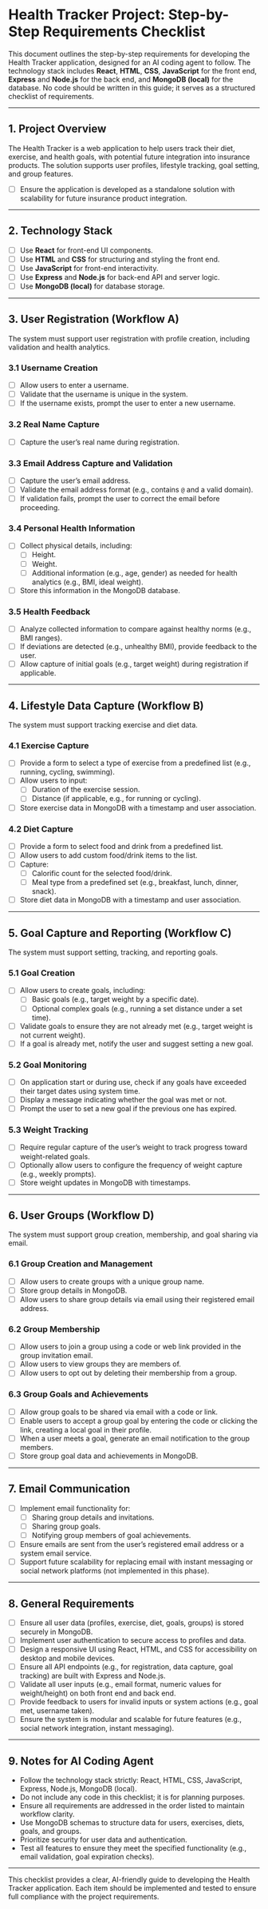 # Health Tracker Project: Step-by-Step Requirements Checklist

This document outlines the step-by-step requirements for developing the Health Tracker application, designed for an AI coding agent to follow. The technology stack includes **React**, **HTML**, **CSS**, **JavaScript** for the front end, **Express** and **Node.js** for the back end, and **MongoDB (local)** for the database. No code should be written in this guide; it serves as a structured checklist of requirements.

---

## 1. Project Overview
The Health Tracker is a web application to help users track their diet, exercise, and health goals, with potential future integration into insurance products. The solution supports user profiles, lifestyle tracking, goal setting, and group features.

- [ ] Ensure the application is developed as a standalone solution with scalability for future insurance product integration.

---

## 2. Technology Stack
- [ ] Use **React** for front-end UI components.
- [ ] Use **HTML** and **CSS** for structuring and styling the front end.
- [ ] Use **JavaScript** for front-end interactivity.
- [ ] Use **Express** and **Node.js** for back-end API and server logic.
- [ ] Use **MongoDB (local)** for database storage.

---

## 3. User Registration (Workflow A)
The system must support user registration with profile creation, including validation and health analytics.

### 3.1 Username Creation
- [ ] Allow users to enter a username.
- [ ] Validate that the username is unique in the system.
- [ ] If the username exists, prompt the user to enter a new username.

### 3.2 Real Name Capture
- [ ] Capture the user’s real name during registration.

### 3.3 Email Address Capture and Validation
- [ ] Capture the user’s email address.
- [ ] Validate the email address format (e.g., contains `@` and a valid domain).
- [ ] If validation fails, prompt the user to correct the email before proceeding.

### 3.4 Personal Health Information
- [ ] Collect physical details, including:
  - [ ] Height.
  - [ ] Weight.
  - [ ] Additional information (e.g., age, gender) as needed for health analytics (e.g., BMI, ideal weight).
- [ ] Store this information in the MongoDB database.

### 3.5 Health Feedback
- [ ] Analyze collected information to compare against healthy norms (e.g., BMI ranges).
- [ ] If deviations are detected (e.g., unhealthy BMI), provide feedback to the user.
- [ ] Allow capture of initial goals (e.g., target weight) during registration if applicable.

---

## 4. Lifestyle Data Capture (Workflow B)
The system must support tracking exercise and diet data.

### 4.1 Exercise Capture
- [ ] Provide a form to select a type of exercise from a predefined list (e.g., running, cycling, swimming).
- [ ] Allow users to input:
  - [ ] Duration of the exercise session.
  - [ ] Distance (if applicable, e.g., for running or cycling).
- [ ] Store exercise data in MongoDB with a timestamp and user association.

### 4.2 Diet Capture
- [ ] Provide a form to select food and drink from a predefined list.
- [ ] Allow users to add custom food/drink items to the list.
- [ ] Capture:
  - [ ] Calorific count for the selected food/drink.
  - [ ] Meal type from a predefined set (e.g., breakfast, lunch, dinner, snack).
- [ ] Store diet data in MongoDB with a timestamp and user association.

---

## 5. Goal Capture and Reporting (Workflow C)
The system must support setting, tracking, and reporting goals.

### 5.1 Goal Creation
- [ ] Allow users to create goals, including:
  - [ ] Basic goals (e.g., target weight by a specific date).
  - [ ] Optional complex goals (e.g., running a set distance under a set time).
- [ ] Validate goals to ensure they are not already met (e.g., target weight is not current weight).
- [ ] If a goal is already met, notify the user and suggest setting a new goal.

### 5.2 Goal Monitoring
- [ ] On application start or during use, check if any goals have exceeded their target dates using system time.
- [ ] Display a message indicating whether the goal was met or not.
- [ ] Prompt the user to set a new goal if the previous one has expired.

### 5.3 Weight Tracking
- [ ] Require regular capture of the user’s weight to track progress toward weight-related goals.
- [ ] Optionally allow users to configure the frequency of weight capture (e.g., weekly prompts).
- [ ] Store weight updates in MongoDB with timestamps.

---

## 6. User Groups (Workflow D)
The system must support group creation, membership, and goal sharing via email.

### 6.1 Group Creation and Management
- [ ] Allow users to create groups with a unique group name.
- [ ] Store group details in MongoDB.
- [ ] Allow users to share group details via email using their registered email address.

### 6.2 Group Membership
- [ ] Allow users to join a group using a code or web link provided in the group invitation email.
- [ ] Allow users to view groups they are members of.
- [ ] Allow users to opt out by deleting their membership from a group.

### 6.3 Group Goals and Achievements
- [ ] Allow group goals to be shared via email with a code or link.
- [ ] Enable users to accept a group goal by entering the code or clicking the link, creating a local goal in their profile.
- [ ] When a user meets a goal, generate an email notification to the group members.
- [ ] Store group goal data and achievements in MongoDB.

---

## 7. Email Communication
- [ ] Implement email functionality for:
  - [ ] Sharing group details and invitations.
  - [ ] Sharing group goals.
  - [ ] Notifying group members of goal achievements.
- [ ] Ensure emails are sent from the user’s registered email address or a system email service.
- [ ] Support future scalability for replacing email with instant messaging or social network platforms (not implemented in this phase).

---

## 8. General Requirements
- [ ] Ensure all user data (profiles, exercise, diet, goals, groups) is stored securely in MongoDB.
- [ ] Implement user authentication to secure access to profiles and data.
- [ ] Design a responsive UI using React, HTML, and CSS for accessibility on desktop and mobile devices.
- [ ] Ensure all API endpoints (e.g., for registration, data capture, goal tracking) are built with Express and Node.js.
- [ ] Validate all user inputs (e.g., email format, numeric values for weight/height) on both front end and back end.
- [ ] Provide feedback to users for invalid inputs or system actions (e.g., goal met, username taken).
- [ ] Ensure the system is modular and scalable for future features (e.g., social network integration, instant messaging).

---

## 9. Notes for AI Coding Agent
- Follow the technology stack strictly: React, HTML, CSS, JavaScript, Express, Node.js, MongoDB (local).
- Do not include any code in this checklist; it is for planning purposes.
- Ensure all requirements are addressed in the order listed to maintain workflow clarity.
- Use MongoDB schemas to structure data for users, exercises, diets, goals, and groups.
- Prioritize security for user data and authentication.
- Test all features to ensure they meet the specified functionality (e.g., email validation, goal expiration checks).

---

This checklist provides a clear, AI-friendly guide to developing the Health Tracker application. Each item should be implemented and tested to ensure full compliance with the project requirements.